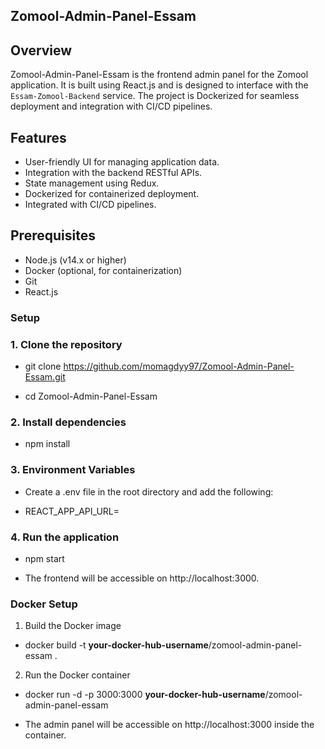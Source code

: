 ## Zomool-Admin-Panel-Essam

## Overview

Zomool-Admin-Panel-Essam is the frontend admin panel for the Zomool application. It is built using React.js and is designed to interface with the `Essam-Zomool-Backend` service. The project is Dockerized for seamless deployment and integration with CI/CD pipelines.

## Features

- User-friendly UI for managing application data.
- Integration with the backend RESTful APIs.
- State management using Redux.
- Dockerized for containerized deployment.
- Integrated with CI/CD pipelines.

## Prerequisites

- Node.js (v14.x or higher)
- Docker (optional, for containerization)
- Git
- React.js

### Setup

### 1. Clone the repository

- git clone https://github.com/momagdyy97/Zomool-Admin-Panel-Essam.git

- cd Zomool-Admin-Panel-Essam

### 2. Install dependencies

- npm install

### 3. Environment Variables

- Create a .env file in the root directory and add the following:
 
- REACT_APP_API_URL=<backend-api-url>

### 4. Run the application

- npm start

- The frontend will be accessible on http://localhost:3000.

### Docker Setup

1. Build the Docker image

- docker build -t  **your-docker-hub-username**/zomool-admin-panel-essam .

2. Run the Docker container

- docker run -d -p 3000:3000 **your-docker-hub-username**/zomool-admin-panel-essam

- The admin panel will be accessible on http://localhost:3000 inside the container.

